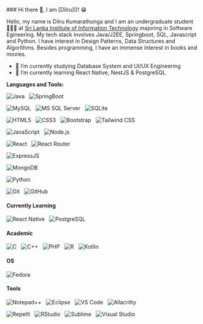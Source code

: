 <meta name="google-site-verification" content="CmS5pzjBRTG1nCZPi1-9u4Zzjb9pkd1tdLgPO_LT0VY" />
### Hi there 👋, I am [Dilru]()! 😁

Hello, my name is Dilru Kumarathunga and I am an undergraduate student👩🏽‍🎓 at [Sri Lanka Institute of Information Technology](https://www.sliit.lk/) majoring in Software Egineering. My tech stack involves Java/J2EE, Springboot, SQL, Javascript and Python. I have interest in Design Patterns, Data Structures and Algorithms. Besides programming, I have an immense interest in books and movies.

- 🔭 I’m currently studying Database System and UI/UX Engineering
- 🌱 I’m currently learning React Native, NestJS & PostgreSQL

**Languages and Tools:** 

![Java](https://img.shields.io/badge/Java-ED8B00?style=for-the-badge&logo=openjdk&logoColor=white)&nbsp;&nbsp;
![SpringBoot](https://img.shields.io/badge/Spring-6DB33F?style=for-the-badge&logo=spring&logoColor=white)&nbsp;&nbsp;

![MySQL](https://img.shields.io/badge/MySQL-005C84?style=for-the-badge&logo=mysql&logoColor=white)&nbsp;&nbsp;
![MS SQL Server](https://img.shields.io/badge/Microsoft_SQL_Server-CC2927?style=for-the-badge&logo=microsoft-sql-server&logoColor=white)&nbsp;&nbsp;
![SQLite](https://img.shields.io/badge/SQLite-07405E?style=for-the-badge&logo=sqlite&logoColor=white)&nbsp;&nbsp;

![HTML5](https://img.shields.io/badge/HTML5-E34F26?style=for-the-badge&logo=html5&logoColor=white)&nbsp;&nbsp;
![CSS3](https://img.shields.io/badge/CSS-239120?&style=for-the-badge&logo=css3&logoColor=white)&nbsp;&nbsp;
![Bootstrap](https://img.shields.io/badge/Bootstrap-563D7C?style=for-the-badge&logo=bootstrap&logoColor=white)&nbsp;&nbsp;
![Tailwind CSS](https://img.shields.io/badge/Tailwind_CSS-38B2AC?style=for-the-badge&logo=tailwind-css&logoColor=white)&nbsp;&nbsp;

![JavaScript](https://img.shields.io/badge/JavaScript-F7DF1E?style=for-the-badge&logo=javascript&logoColor=black)&nbsp;&nbsp;
![Node.js](https://img.shields.io/badge/Node.js-43853D?style=for-the-badge&logo=node.js&logoColor=white)&nbsp;&nbsp;

![React](https://img.shields.io/badge/React-20232A?style=for-the-badge&logo=react&logoColor=61DAFB)&nbsp;&nbsp;
![React Router](https://img.shields.io/badge/React_Router-CA4245?style=for-the-badge&logo=react-router&logoColor=white)&nbsp;&nbsp;

![ExpressJS](https://img.shields.io/badge/Express.js-404D59?style=for-the-badge)&nbsp;&nbsp;

![MongoDB](https://img.shields.io/badge/MongoDB-4EA94B?style=for-the-badge&logo=mongodb&logoColor=white)&nbsp;&nbsp;

![Python](https://img.shields.io/badge/Python-3776AB?style=for-the-badge&logo=python&logoColor=white)&nbsp;&nbsp;

![Git](https://img.shields.io/badge/-Git-black?style=for-the-badge&logo=appveyor)&nbsp;&nbsp;
![GitHub](https://img.shields.io/badge/-GitHub-black?style=for-the-badge&logo=appveyor)&nbsp;&nbsp;


####
#### Currently Learning

![React Native](https://img.shields.io/badge/React_Native-20232A?style=for-the-badge&logo=react&logoColor=61DAFB)&nbsp;&nbsp;
![PostgreSQL](https://img.shields.io/badge/PostgreSQL-316192?style=for-the-badge&logo=postgresql&logoColor=white)&nbsp;&nbsp;

####
#### Academic
![C](https://img.shields.io/badge/C-00599C?style=for-the-badge&logo=c&logoColor=white)&nbsp;&nbsp;
![C++](https://img.shields.io/badge/C%2B%2B-00599C?style=for-the-badge&logo=c%2B%2B&logoColor=white)&nbsp;&nbsp;
![PHP](https://img.shields.io/badge/PHP-777BB4?style=for-the-badge&logo=php&logoColor=white)&nbsp;&nbsp;
![R](https://img.shields.io/badge/R-276DC3?style=for-the-badge&logo=r&logoColor=white)&nbsp;&nbsp;
![Kotlin](https://img.shields.io/badge/Kotlin-0095D5?&style=for-the-badge&logo=kotlin&logoColor=white)&nbsp;&nbsp;


####
#### OS
![Fedora](https://img.shields.io/badge/Fedora-294172?style=for-the-badge&logo=fedora&logoColor=white)&nbsp;&nbsp;

####
#### Tools
![Notepad++](https://img.shields.io/badge/Notepad++-90E59A.svg?style=for-the-badge&logo=notepad%2B%2B&logoColor=black)&nbsp;&nbsp;
![Eclipse](https://img.shields.io/badge/Eclipse-2C2255?style=for-the-badge&logo=eclipse&logoColor=white)&nbsp;&nbsp;
![VS Code](https://img.shields.io/badge/Visual_Studio_Code-0078D4?style=for-the-badge&logo=visual%20studio%20code&logoColor=white)&nbsp;&nbsp;
![Allacritty](https://img.shields.io/badge/alacritty-F46D01?style=for-the-badge&logo=alacritty&logoColor=white)&nbsp;&nbsp;

![RepelIt](https://img.shields.io/badge/replit-667881?style=for-the-badge&logo=replit&logoColor=white)&nbsp;&nbsp;
![RStudio](https://img.shields.io/badge/RStudio-75AADB?style=for-the-badge&logo=RStudio&logoColor=white)&nbsp;&nbsp;
![Sublime](https://img.shields.io/badge/sublime_text-%23575757.svg?&style=for-the-badge&logo=sublime-text&logoColor=important)&nbsp;&nbsp;
![Visual Studio](https://img.shields.io/badge/Visual_Studio-5C2D91?style=for-the-badge&logo=visual%20studio&logoColor=white)&nbsp;&nbsp;

<!-- https://dev.to/envoy_/150-badges-for-github-pnk -->

